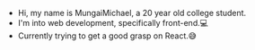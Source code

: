- Hi, my name is MungaiMichael, a 20 year old college student.
- I'm into web development, specifically front-end.💻
- Currently trying to get a good grasp on React.😅

<!---
About/mungaimichael is a ✨ special ✨ repository because its `README.md` (this file) appears on your GitHub profile.
You can click the Preview link to take a look at your changes.
--->
